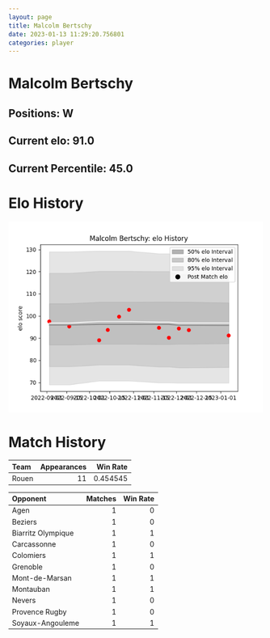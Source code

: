 ```yaml
---  
layout: page  
title: Malcolm Bertschy  
date: 2023-01-13 11:29:20.756801  
categories: player  
---
```

# Malcolm Bertschy

## Positions: W

## Current elo: 91.0

## Current Percentile: 45.0

# Elo History


![elo history](history_MalcolmBertschy.png)
# Match History


| Team   |   Appearances |   Win Rate |
|:-------|--------------:|-----------:|
| Rouen  |            11 |   0.454545 |

| Opponent           |   Matches |   Win Rate |
|:-------------------|----------:|-----------:|
| Agen               |         1 |          0 |
| Beziers            |         1 |          0 |
| Biarritz Olympique |         1 |          1 |
| Carcassonne        |         1 |          0 |
| Colomiers          |         1 |          1 |
| Grenoble           |         1 |          0 |
| Mont-de-Marsan     |         1 |          1 |
| Montauban          |         1 |          1 |
| Nevers             |         1 |          0 |
| Provence Rugby     |         1 |          0 |
| Soyaux-Angouleme   |         1 |          1 |